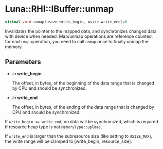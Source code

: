 # Luna::RHI::IBuffer::unmap

```c++
virtual void unmap(usize write_begin, usize write_end)=0
```

Invalidates the pointer to the mapped data, and synchronizes changed data with device when needed. Map/unmap operations are reference counted, for each `map` operation, you need to call `unmap` once to finally unmap the memory. 



## Parameters
* *in* **write_begin**

    The offset, in bytes, of the beginning of the data range that is changed by CPU and should be synchronized. 

* *in* **write_end**

    The offset, in bytes, of the ending of the data range that is changed by CPU and should be synchronized.


If `write_begin <= write_end`, no data will be synchronized, which is required if resource heap type is not `MemoryType::upload`.

If `write_end` is larger than the subresource size (like setting to `USIZE_MAX`), the write range will be clamped to [write_begin, resource_size). 


